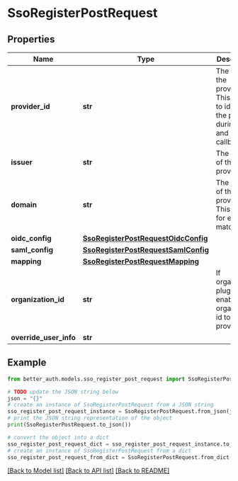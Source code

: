 # SsoRegisterPostRequest


## Properties

Name | Type | Description | Notes
------------ | ------------- | ------------- | -------------
**provider_id** | **str** | The ID of the provider. This is used to identify the provider during login and callback | 
**issuer** | **str** | The issuer of the provider | 
**domain** | **str** | The domain of the provider. This is used for email matching | 
**oidc_config** | [**SsoRegisterPostRequestOidcConfig**](SsoRegisterPostRequestOidcConfig.md) |  | [optional] 
**saml_config** | [**SsoRegisterPostRequestSamlConfig**](SsoRegisterPostRequestSamlConfig.md) |  | [optional] 
**mapping** | [**SsoRegisterPostRequestMapping**](SsoRegisterPostRequestMapping.md) |  | [optional] 
**organization_id** | **str** | If organization plugin is enabled, the organization id to link the provider to | [optional] 
**override_user_info** | **str** |  | [optional] 

## Example

```python
from better_auth.models.sso_register_post_request import SsoRegisterPostRequest

# TODO update the JSON string below
json = "{}"
# create an instance of SsoRegisterPostRequest from a JSON string
sso_register_post_request_instance = SsoRegisterPostRequest.from_json(json)
# print the JSON string representation of the object
print(SsoRegisterPostRequest.to_json())

# convert the object into a dict
sso_register_post_request_dict = sso_register_post_request_instance.to_dict()
# create an instance of SsoRegisterPostRequest from a dict
sso_register_post_request_from_dict = SsoRegisterPostRequest.from_dict(sso_register_post_request_dict)
```
[[Back to Model list]](../README.md#documentation-for-models) [[Back to API list]](../README.md#documentation-for-api-endpoints) [[Back to README]](../README.md)


